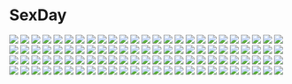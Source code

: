 # SexDay
![](https://konachan.com/jpeg/d39f2236b05901402128372102eacfaf/Konachan.com%20-%20219396%20animal%20animal_ears%20bird%20black_hair%20eyepatch%20ganesagi%20phantasy_star_online%20red_eyes.jpg)
![](https://konachan.com/jpeg/7159da2ab2b7a377b54868a33c4d1fa6/Konachan.com%20-%20181956%20amakura%20ass%20black_hair%20blush%20brown_eyes%20game_cg%20kuroki_kisame%20long_hair%20male%20panties%20root_nuko%20school_uniform%20skirt%20umisora_no_fragments%20underwear.jpg)
![](https://konachan.com/jpeg/1f2026433415c3e642be02103105fe5e/Konachan.com%20-%20284456%20aqua_eyes%20blush%20bra%20breasts%20go-toubun_no_hanayome%20headphones%20nakano_miku%20nipples%20open_shirt%20ramchi%20red_hair%20signed%20third-party_edit%20underwear%20white.jpg)
![](https://konachan.com/jpeg/b92dc4fee5409117018dec014aa29e00/Konachan.com%20-%20121386%20atelier_rorona%20bandage%20bed%20blue_eyes%20brown_eyes%20brown_hair%20crying%20dress%20esty_erhard%20hat%20kishida_mel%20pink_hair%20rororina_fryxell%20short_hair%20tears.jpg)
![](https://konachan.com/jpeg/591361e50ef4955dd90c751f8b36fcdd/Konachan.com%20-%20276600%20animal%20animal_ears%20blonde_hair%20blue_eyes%20catgirl%20hizaka%20japanese_clothes%20long_hair%20miko%20original%20ribbons%20tail.jpg)
![](https://konachan.com/image/315e153f66db6155ed1ae51a9c7242e3/Konachan.com%20-%20307304%202girls%20aliasing%20anus%20ass%20barefoot%20blue_eyes%20blush%20braids%20breasts%20censored%20navel%20nipples%20pink_hair%20ponytail%20pussy%20shu-ten%20signum%20tribadism%20wet%20yuri.jpg)
![](https://konachan.com/image/c0ce0695043a15dff5be127dc56a4e81/Konachan.com%20-%2082458%20black_hair%20cosplay%20k-on%21%20masamuuu%20nakano_azusa%20twintails%20vocaloid.jpg)
![](https://konachan.com/image/8cdf6e636de84dc8148150244ff7638c/Konachan.com%20-%20113022%20aquaplus%20brown_eyes%20kousaka_tamaki%20leaf%20red_hair%20to_heart%20to_heart_2%20topless.jpg)
![](https://konachan.com/jpeg/70e529b8f97e182282c327f84f62b5da/Konachan.com%20-%20145167%20aliasing%20beach%20group%20gumi%20hatsune_miku%20kagamine_len%20kagamine_rin%20male%20sakakidani%20swim_ring%20swimsuit%20twintails%20vocaloid.jpg)
![](https://konachan.com/image/f0f4fdddbe3fd0626c116d5795be490a/Konachan.com%20-%2096819%20barefoot%20bikini%20blue_hair%20breasts%20brown_hair%20cleavage%20game_cg%20hoshino_ouji%20kiss%20long_hair%20male%20qp%3Aflapper%20sideboob%20swimsuit%20underwater%20water.jpg)
![](https://konachan.com/image/2fa6ec93ac6ddad5d33c9dd1afcc84ff/Konachan.com%20-%20258246%20anthropomorphism%20cinnabar%20close%20houseki_no_kuni%20longyu.jpg)
![](https://konachan.com/image/aedf73a0f3b4f31c7ffa9187cbe4317f/Konachan.com%20-%2024476%20claes%20gun%20gunslinger_girl%20weapon.jpg)
![](https://konachan.com/image/fe256e5d41dee6972ca28e3e305325fd/Konachan.com%20-%2026058%20amano_kozue%20aria%20mizunashi_akari.jpeg)
![](https://konachan.com/image/bbb8ca8cc8f23b124ed939844077ef6f/Konachan.com%20-%2041601%20bra%20open_shirt%20panties%20sairenji_haruna%20to_love_ru%20underwear.jpg)
![](https://konachan.com/image/0bd75f5811d2ab952b40211f6438fe7d/Konachan.com%20-%2013106%20kyon%20male%20suzumiya_haruhi%20suzumiya_haruhi_no_yuutsu.jpg)
![](https://konachan.com/image/93b76e5aaeb0e95c6744ba08198baa77/Konachan.com%20-%20108409%202girls%20ass%20blue_eyes%20blush%20bow%20bra%20breasts%20brown_hair%20long_hair%20nipples%20panties%20purple_eyes%20sideboob%20thighhighs%20trumple%20underboob%20underwear.jpg)
![](https://konachan.com/jpeg/e55d48d8c90b8bc17742a24b27911ee0/Konachan.com%20-%20271928%20anthropomorphism%20ass%20blush%20cameltoe%20dd_%28ijigendd%29%20fang%20panties%20pantyhose%20pink_eyes%20pink_hair%20school_uniform%20short_hair%20skirt%20tama_%28kancolle%29%20underwear.jpg)
![](https://konachan.com/image/703fba8ec01c8090aa801d1959811245/Konachan.com%20-%20175609%20amagase_natsuki%20black_hair%20boots%20dress%20hat%20karumaruka_circle%20long_hair%20red_eyes%20saga_planets%20sideboob%20thighhighs.jpg)
![](https://konachan.com/image/fe51683230341c79e87112f20f0d3944/Konachan.com%20-%2070971%20akiyama_mio%20hirasawa_yui%20k-on%21%20kotobuki_tsumugi%20pantyhose%20school_uniform%20tainaka_ritsu.jpg)
![](https://konachan.com/image/1813e326c0e635d2160997c972ed464b/Konachan.com%20-%2080026%20black_rock_shooter%20kuroi_mato%20takanashi_yomi.jpg)
![](https://konachan.com/jpeg/ac4ad9d87a318cf80c26bfeca8a5af62/Konachan.com%20-%20276712%20black_hair%20chariot.f%20gradient%20green_eyes%20long_hair%20music%20paper%20school_uniform%20skirt%20tie%20touma_kazusa%20white_album_2.jpg)
![](https://konachan.com/image/057bec4596091003a12bb085d97a72c5/Konachan.com%20-%20178912%20aqua_eyes%20aqua_hair%20daidou_%28demitasse%29%20dress%20hatsune_miku%20long_hair%20petals%20twintails%20vocaloid.jpg)
![](https://konachan.com/image/1cdeaaff3277af60c2964fe292ac324b/Konachan.com%20-%2090563%20kiryu_zero%20vampire_knight%20yuuki_cross.jpg)
![](https://konachan.com/jpeg/399eb8a8a60051e306f2f2f271f419c2/Konachan.com%20-%20184182%20apricot_cherry%20black_hair%20cunnilingus%20game_cg%20long_hair%20oshirikko_venus%20panties%20school_uniform%20thighhighs%20toma_%28asagayatei%29%20underwear.jpg)
![](https://konachan.com/image/77c353ef0e7a908a10142537ce534cd6/Konachan.com%20-%20134742%20blue_eyes%20blue_hair%20cherry_blossoms%20dress%20flowers%20petals%20taharu_kousuke%20ukagaka%20unyuu.jpg)
![](https://konachan.com/jpeg/db4e26171d22951ab37f2b8d4388b1da/Konachan.com%20-%20256044%20black_hair%20blend_s%20cameltoe%20garter_belt%20long_hair%20navel%20purple_eyes%20shirt%20stockings%20tagme_%28artist%29%20thighhighs%20twintails%20upskirt%20watermark%20wristwear.jpg)
![](https://konachan.com/jpeg/b9fde27cb120cb92fc3cde01c33c5a5f/Konachan.com%20-%20228965%20aqua_eyes%20blush%20censored%20cum%20footjob%20game_cg%20kobuichi%20long_hair%20panties%20pantyhose%20penis%20ponytail%20senren_banka%20underwear%20white_hair%20yuzusoft.jpg)
![](https://konachan.com/image/2c94616985a09a58bd105d69123c3733/Konachan.com%20-%20222011%20blush%20bow%20breasts%20cherry_blossoms%20cleavage%20cropped%20fate_stay_night%20fate_%28series%29%20flowers%20matou_sakura%20petals%20purple_eyes%20purple_hair.jpg)
![](https://konachan.com/image/6cfe6687d74c8cdaca0f4309c6202101/Konachan.com%20-%20152121%20blonde_hair%20blush%20bow%20christmas%20daidou_%28demitasse%29%20green_eyes%20kagamine_rin%20pantyhose%20short_hair%20shorts%20snow%20vocaloid%20wink.jpg)
![](https://konachan.com/image/25ad7395c429df0f524248149558884b/Konachan.com%20-%20272915%20animal_ears%20bow%20breasts%20elbow_gloves%20fang%20fate_%28series%29%20gloves%20kiriyama%20purple_eyes%20purple_hair%20short_hair%20tail%20thighhighs%20white%20wolfgirl.jpg)
![](https://konachan.com/image/fe95846d238a64007b3829294cca2102/Konachan.com%20-%2034164%20edward_elric%20fullmetal_alchemist.jpg)
![](https://konachan.com/image/3a3e4e6485124aeaccd91acc5c2837a0/Konachan.com%20-%20143323%20animal%20animal_ears%20bird%20brown_eyes%20brown_hair%20butterfly%20flowers%20hat%20jpeg_artifacts%20long_hair%20nacht%20original%20rose%20scarf.jpg)
![](https://konachan.com/image/88f48cadedb9f24fdb98eceab9a8928a/Konachan.com%20-%20258304%20aqua_eyes%20aqua_hair%20ass%20baretto_%28karasi07%29%20blush%20hatsune_miku%20long_hair%20panties%20skirt%20striped_panties%20thighhighs%20twintails%20underwear%20vocaloid.jpg)
![](https://konachan.com/image/d74e7bfb044f9bc74088680e76264041/Konachan.com%20-%2099053%20mahou_shoujo_madoka_magica%20tomoe_mami.jpg)
![](https://konachan.com/image/99454324662db2233fd9549aa79ae05d/Konachan.com%20-%20185351%20black_hair%20kiku_%28kicdoc%29%20original%20scarf%20school_uniform.jpg)
![](https://konachan.com/image/9701e12109bbc54f9c3d2893d0df508c/Konachan.com%20-%2028309%20alice_parade%20ass%20blonde_hair%20blue_eyes%20cake%20censored%20food%20game_cg%20itou_noiji%20odoodo_funny%20panties%20sex%20underwear%20unisonshift.jpg)
![](https://konachan.com/image/6d49d638dbdd31ab2514d57caa93d59f/Konachan.com%20-%2064723%20blush%20glasses%20lynette_bishop%20panties%20perrine-h_clostermann%20scan%20strike_witches%20underwear.jpg)
![](https://konachan.com/jpeg/c72a9b41bd93e7fdd06238a8b3772f00/Konachan.com%20-%2018879%20otonashi_meru%20sayonara_zetsubou_sensei.jpg)
![](https://konachan.com/jpeg/727ecf1d80fa534626765078168b3913/Konachan.com%20-%20243571%20ayase_eri%20love_live%21_school_idol_project%20minami_kotori%20tagme_%28artist%29.jpg)
![](https://konachan.com/jpeg/79b9132645fc70ba61a7c2308d888830/Konachan.com%20-%2030196%20otonashi_meru%20sayonara_zetsubou_sensei.jpg)
![](https://konachan.com/image/1ce9c50df98ecbf2443cb83037dd0a53/Konachan.com%20-%20247157%202girls%20asle%20blonde_hair%20breasts%20brown_hair%20clouds%20garter_belt%20gloves%20green_eyes%20hat%20long_hair%20pantyhose%20red_eyes%20short_hair%20sky%20thighhighs.jpg)
![](https://konachan.com/jpeg/0cd90f735c89882a8736350b278872a7/Konachan.com%20-%20254023%20animal%20food%20kick%20original%20pocky%20polychromatic%20signed%20yutaka_kana.jpg)
![](https://konachan.com/image/f499053a961f750b1ac408428061cebc/Konachan.com%20-%20165148%20hatsune_miku%20kibamigohann%20vocaloid.jpg)
![](https://konachan.com/jpeg/4803a58148a74652904ecffa9786fb37/Konachan.com%20-%20204420%20blue_eyes%20bow%20charlotte%20gray_hair%20school_uniform%20seirei911%20tomori_nao%20twintails%20white.jpg)
![](https://konachan.com/image/a07e070ca50289dd3fd00df99fd65a0f/Konachan.com%20-%20144638%20beach%20bikini%20blue_eyes%20breasts%20car%20cleavage%20food%20fruit%20glasses%20group%20hat%20long_hair%20navel%20original%20ponytail%20popsicle%20swim_ring%20swimsuit%20water.jpg)
![](https://konachan.com/image/55030449cd7a2945e2fa74d1775d50dc/Konachan.com%20-%2014556%20angel_dust%20japanese_clothes%20miko%20nanase_aoi%20wings.jpg)
![](https://konachan.com/image/ec4ea7fa91bef09bd07bb8f9fdd05d69/Konachan.com%20-%20149127%20black_hair%20blood%20deadman_wonderland%20gray_eyes%20igarashi_ganta%20short_hair.jpg)
![](https://konachan.com/image/6966803f7a3db6141697956171fc90ef/Konachan.com%20-%20186822%20blue_eyes%20blush%20brown_hair%20dress%20felt%20original%20short_hair.jpg)
![](https://konachan.com/image/1b8c9cac3dc631c5d0a9bc7004ea7689/Konachan.com%20-%2043376%20bra%20nanao_naru%20open_shirt%20panties%20underwear.jpg)
![](https://konachan.com/image/c75df28b19f24cd71f795407d9f5f7ab/Konachan.com%20-%20188615%20blonde_hair%20boots%20flowers%20forest%20gloves%20grass%20green_eyes%20gun%20hat%20leaves%20long_hair%20military%20original%20tc1995%20tree%20uniform%20weapon.jpg)
![](https://konachan.com/image/d69da242284f6012996e77587fbc9697/Konachan.com%20-%20178750%20gray_hair%20kawanakajima%20long_hair%20mechagirl%20original%20thighhighs%20wings.jpg)
![](https://konachan.com/image/54eb004b94b406b4483fa59c6df6465a/Konachan.com%20-%20202449%201000-chan%20blue_hair%20boots%20flowers%20hoodie%20oizumi%20purple_eyes%20rain%20sanshou%20short_hair%20water.jpg)
![](https://konachan.com/image/b6128dc81ed8b929fbaaec09cc0fa2c3/Konachan.com%20-%20183113%20blue_eyes%20blue_hair%20boots%20bow%20dress%20group%20gumi%20hat%20headdress%20kaito%20long_hair%20male%20meiko%20oliver%20pantyhose%20ponytail%20ribbons%20socks%20twintails%20vocaloid.jpg)
![](https://konachan.com/image/d446908f33841ce92444f116f81fb4c8/Konachan.com%20-%2024529%20bodysuit%20ikari_shinji%20neon_genesis_evangelion%20skintight%20soryu_asuka_langley.jpg)
![](https://konachan.com/jpeg/f76f0f096830b65b958f0f1864a29b0b/Konachan.com%20-%20149725%20animal_ears%20blonde_hair%20bunny_ears%20bunnygirl%20glasses%20green_eyes%20gun%20weapon.jpg)
![](https://konachan.com/image/d7e119bf690ef6b082130eafff5daa02/Konachan.com%20-%2035188%20clamp%20dragon%20hinoto%20tagme%20x.jpg)
![](https://konachan.com/image/f8e002930a8609a45f87a2ab2478214b/Konachan.com%20-%2045221%20abhar%20blush%20breasts%20game_cg%20hanami_mariya%20misaki_kurehito%20nipples%20no_bra%20open_shirt%20panties%20short_hair%20skirt%20skirt_lift%20underwear%20white_hair%20yukata.jpg)
![](https://konachan.com/image/0b6267f60044567d3779769eba57d828/Konachan.com%20-%20105259%20cherry_blossoms%20c.z.%20flowers%20nobody%20petals%20scenic%20signed%20touhou%20tree.jpg)
![](https://konachan.com/image/75817889a966ba3d170ac498257c71d6/Konachan.com%20-%20158764%20kamitsurugi_ouka%20koiseyo%21%21_imouto_banchou%20latte%20nogami_hinoe%20tagme.jpg)
![](https://konachan.com/image/183514f2ab843289952ddd4b98029725/Konachan.com%20-%20215643%20hat%20japanese_clothes%20ni_you%20petals%20pink_eyes%20pink_hair%20saigyouji_yuyuko%20touhou.jpg)
![](https://konachan.com/image/a8d26a33e3f6ea921a70ac8f8e077ccc/Konachan.com%20-%20237167%202girls%20ass%20blush%20breasts%20dress%20elbow_gloves%20gabriel_dropout%20gloves%20horns%20numpopo%20pink_eyes%20purple_eyes%20red_hair%20short_hair%20skirt%20thighhighs%20wings.jpg)
![](https://konachan.com/image/86ca1457121364728faeb7a504e338b9/Konachan.com%20-%2070962%20akiyama_mio%20bikini%20hirasawa_yui%20k-on%21%20kotobuki_tsumugi%20nakano_azusa%20swimsuit%20tainaka_ritsu.jpg)
![](https://konachan.com/image/e5ae7f0570b4244408b99aad8282ccaf/Konachan.com%20-%2068121%20dark%20vector.jpg)
![](https://konachan.com/image/7ff399303a73ee3e23b9e8a223b071d9/Konachan.com%20-%20243369%20animal%20cat%20jpeg_artifacts%20mclelun%20nobody%20original%20scenic%20signed.jpg)
![](https://konachan.com/image/49b9c17666ce31f2bf59357fe8216678/Konachan.com%20-%20165767%20aqua_hair%20blonde_hair%20blue_hair%20book%20brown_hair%20butterfly%20group%20hatsune_miku%20kagamine_len%20kagamine_rin%20kaito%20male%20meiko%20modae%20scarf%20vocaloid.jpg)
![](https://konachan.com/image/fdaf44f44f8171ac4b9f3f016b7bd82e/Konachan.com%20-%2099026%20bed%20breasts%20charlotte_dunois%20hissa_yossa%20infinite_stratos%20nipples%20nude.jpg)
![](https://konachan.com/image/dc893a5dac17596c933c306158966c81/Konachan.com%20-%20111336%202girls%20blonde_hair%20domotolain%20dress%20flowers%20green_hair%20kazami_yuuka%20long_hair%20petals%20red_eyes%20short_hair%20skirt%20sky%20sunflower%20touhou%20umbrella.jpg)
![](https://konachan.com/jpeg/54adf09c7bbe01f868e4571041fafa25/Konachan.com%20-%20259817%20animal%20baseball%20brown_hair%20building%20city%20dog%20hoodie%20idolmaster%20male%20nagayoshi_subaru%20short_hair%20sport%20stairs%20thighhighs%20turu%20water%20zettai_ryouiki.jpg)
![](https://konachan.com/image/62b963b44a0afce430ed8b344ab654b7/Konachan.com%20-%20233581%20anus%20ass%20blush%20breasts%20censored%20long_hair%20navel%20nipples%20no_bra%20original%20panties%20pink_eyes%20pink_hair%20pussy%20skirt%20skirt_lift%20tears%20underwear%20vibrator.jpg)
![](https://konachan.com/image/c25d3f6c62f92ad12d49970b284faee2/Konachan.com%20-%2021728%20berserk%20fire%20guts.jpg)
![](https://konachan.com/image/1ec3000bb6a91b76b594105e9f595ede/Konachan.com%20-%20179366%20gumi%20kagamine_rin%20makoto_%28roketto-massyumaro%29%20vocaloid.jpg)
![](https://konachan.com/image/12bdfd9c6381ee6fa47fa0f38b958db3/Konachan.com%20-%20183551%202girls%20blue%20bou_nin%20dress%20forest%20kneehighs%20long_hair%20original%20scenic%20short_hair%20tree.jpg)
![](https://konachan.com/image/efbe770b9407c8aa3f36514dd2a86554/Konachan.com%20-%2080285%20godees%20koihime_musou%20monochrome%20shokatsuryou.jpg)
![](https://konachan.com/image/a89dd559137d20b6c8a9153a7174dfb9/Konachan.com%20-%20159908%20nipples%20tomomimi_shimon%20topless%20touhou%20yakumo_yukari.jpg)
![](https://konachan.com/jpeg/04fc4669958fb1fd523ee1c789712465/Konachan.com%20-%2069999%20blue_eyes%20headband%20katana%20konpaku_youmu%20myon%20red_eyes%20short_hair%20skirt%20sword%20touhou%20weapon%20white_hair.jpg)
![](https://konachan.com/image/1b257e631420543b4818d744020a98e4/Konachan.com%20-%20111059%20hat%20hinanawi_tenshi%20popsicle%20school_swimsuit%20swimsuit%20touhou.jpg)
![](https://konachan.com/image/7f87218a6a2adee1707740d8e0687893/Konachan.com%20-%2066932%20ass%20azazel1944%20breasts%20dark_skin%20nipples%20red%20red_eyes%20sally_whitemane%20thighhighs%20white_hair%20world_of_warcraft.jpg)
![](https://konachan.com/jpeg/217f4422d2ef5e853b17229aa84bc977/Konachan.com%20-%20280024%20afrobull%20animal%20anus%20ass%20black_hair%20blue_eyes%20breasts%20fingering%20gradient%20kid_icarus%20long_hair%20nipples%20nude%20pussy%20snake%20tattoo%20watermark%20wristwear.jpg)
![](https://konachan.com/jpeg/b86a305cd0a2bd745c2546884e19e401/Konachan.com%20-%20287922%20apron%20aqua_eyes%20blush%20bow%20breasts%20cleavage%20dress%20erect_nipples%20headdress%20long_hair%20maid%20original%20purple_hair%20thighhighs%20waifu2x%20zhao_%28pixiv12947327%29.jpg)
![](https://konachan.com/image/b7d01e6a1e0b274e78859aa0369a167f/Konachan.com%20-%207426%20blonde_hair%20blue_eyes%20blush%20brown_eyes%20brown_hair%20drink%20group%20hat%20horns%20kamiya_yuu%20long_hair%20miko%20ribbons%20sake%20short_hair%20sleeping%20touhou%20witch.jpg)
![](https://konachan.com/jpeg/b730bf92651f7da25eaf188f6b112369/Konachan.com%20-%20163483%20armor%20black%20boots%20gun%20hellshock%20mask%20original%20weapon.jpg)
![](https://konachan.com/jpeg/9526633da3551da78f6947c870de972d/Konachan.com%20-%2076329%20blush%20brown_eyes%20brown_hair%20panties%20petals%20short_hair%20skirt%20thighhighs%20tinkle%20underwear%20water%20wink.jpg)
![](https://konachan.com/image/9f175dac760a13a846c703a540490d0f/Konachan.com%20-%20151205%20christmas%20dopollsogno%20tagme%20tagme_%28character%29.jpg)
![](https://konachan.com/jpeg/a06174285d1557175a5f49f1fd97f812/Konachan.com%20-%20110746%20close%20idolmaster%20kikuchi_makoto%20transparent%20vector.jpg)
![](https://konachan.com/image/d10af4b9526c56b16063672ae4df60d2/Konachan.com%20-%2053629%20all_male%20bleach%20kurosaki_ichigo%20male.jpg)
![](https://konachan.com/jpeg/92118db73c29bda443943a02180137f7/Konachan.com%20-%2078157%20black_hair%20bra%20breasts%20censored%20fingering%20horns%20long_hair%20masiroke%20nipples%20nurse%20panties%20panty_pull%20pantyhose%20pussy%20thighhighs%20touhou%20underwear.jpg)
![](https://konachan.com/jpeg/7a73488fbffcb6aeacf99f33c1cf25d2/Konachan.com%20-%20191688%20akatsuki-works%20game_cg%20hello_lady%21%20hishia_mori%20male%20narita_shinri%20saeki_hokuto.jpg)
![](https://konachan.com/image/027b7a8320b0f53a0d04c50ab1527e62/Konachan.com%20-%2040439%20seto_no_hanayome%20seto_san.jpg)
![](https://konachan.com/image/c287ef0834d7055d8b618a064f0ee891/Konachan.com%20-%20115327%20megurine_luka%20nekoita%20vocaloid%20white_hair.jpg)
![](https://konachan.com/image/67fb34e50ecea268d0b05c72bbd8a3db/Konachan.com%20-%20166748%20blonde_hair%20boots%20bow%20drink%20group%20hat%20izayoi_sakuya%20kyokucho%20long_hair%20maid%20pink_hair%20remilia_scarlet%20short_hair%20touhou%20vampire%20white_hair%20wings.jpg)
![](https://konachan.com/image/0bfaefee1b47e34af6d14f392085c30a/Konachan.com%20-%20273521%20aqua_eyes%20bed%20blonde_hair%20candy%20flowers%20long_hair%20mirai_akari%20mirai_akari_project%20tagme_%28artist%29%20underwear%20vocaloid.jpg)
![](https://konachan.com/image/77da5a86ae77d3b2b907132b43f84048/Konachan.com%20-%2043624%20happoubi_jin%20kanojo_x_kanojo_x_kanojo%20orifushi_akina%20school_uniform.jpg)
![](https://konachan.com/image/d8109dddcfef2b68c7cca3ff4624f842/Konachan.com%20-%2011673%20asakura_yume%20bath%20bathtub%20brown_hair%20da_capo_ii%20nude.jpg)
![](https://konachan.com/image/a314f1443b2e7ec3789798c93ebb8e82/Konachan.com%20-%2035877%20al_azif%20daijuji_kurou%20demonbane%20deus_machina_demonbane%20nitroplus.jpg)
![](https://konachan.com/jpeg/ac198696203c29d766ff2cfaeb5782cd/Konachan.com%20-%20243584%20hoshizora_rin%20koizumi_hanayo%20love_live%21_school_idol_project%20tagme_%28artist%29.jpg)
![](https://konachan.com/jpeg/355cf844b6c66bd18863401c03d7e3c7/Konachan.com%20-%2038328%20eila_ilmatar_juutilainen%20sanya_v_litvyak%20strike_witches.jpg)
![](https://konachan.com/image/b5c801801cf91ce82a4c2ab978adb8c6/Konachan.com%20-%2020191%20bikini%20kore_ga_watashi_no_goshujin-sama%20kurauchi_anna%20pochi%20sawatari_izumi%20sawatari_mitsuki%20signed%20swimsuit%20watermark.jpg)
![](https://konachan.com/image/ceb672da226d08b427bac88f0f708992/Konachan.com%20-%20165118%20aqua_hair%20ass%20beach%20bicolored_eyes%20bikini%20cameltoe%20hiro_%28725611%29%20original%20swimsuit%20underwater%20water.jpg)
![](https://konachan.com/jpeg/1fcca48d54455054481e76a73eb7a810/Konachan.com%20-%20287385%20apron%20black_hair%20dress%20gloves%20headdress%20long_hair%20maid%20original%20red_eyes%20soji_777.jpg)
![](https://konachan.com/image/df07b811f34c55d5c4f2554b498226d6/Konachan.com%20-%209624%20morimiya_aono%20shihou_matsuri%20sola.jpg)
